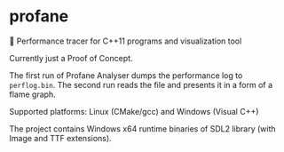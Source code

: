 # profane
:construction: Performance tracer for C++11 programs and visualization tool

Currently just a Proof of Concept.

The first run of Profane Analyser dumps the performance log to `perflog.bin`.
The second run reads the file and presents it in a form of a flame graph.

Supported platforms: Linux (CMake/gcc) and Windows (Visual C++)

The project contains Windows x64 runtime binaries of SDL2 library (with Image and TTF extensions).

